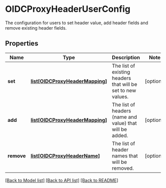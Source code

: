 # OIDCProxyHeaderUserConfig

The configuration for users to set header value, add header fields and remove existing header fields. 
## Properties
Name | Type | Description | Notes
------------ | ------------- | ------------- | -------------
**set** | [**list[OIDCProxyHeaderMapping]**](OIDCProxyHeaderMapping.md) | The list of existing headers that will be set to new values. | [optional] 
**add** | [**list[OIDCProxyHeaderMapping]**](OIDCProxyHeaderMapping.md) | The list of headers (name and value) that will be added. | [optional] 
**remove** | [**list[OIDCProxyHeaderName]**](OIDCProxyHeaderName.md) | The list of header names that will be removed. | [optional] 

[[Back to Model list]](../README.md#documentation-for-models) [[Back to API list]](../README.md#documentation-for-api-endpoints) [[Back to README]](../README.md)


